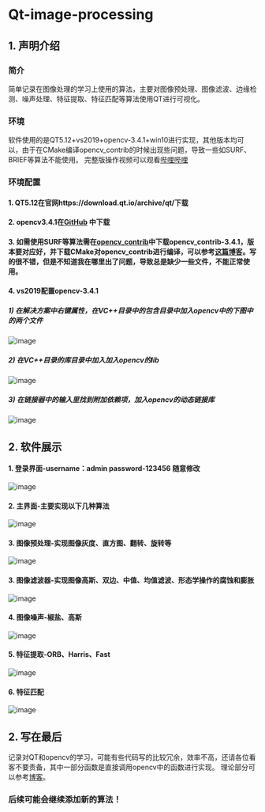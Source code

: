 # Qt-image-processing

## 1. 声明介绍
### 简介
简单记录在图像处理的学习上使用的算法，主要对图像预处理、图像滤波、边缘检测、噪声处理、特征提取、特征匹配等算法使用QT进行可视化。

### 环境
软件使用的是QT5.12+vs2019+opencv-3.4.1+win10进行实现，其他版本均可以，由于在CMake编译opencv_contrib的时候出现些问题，导致一些如SURF、BRIEF等算法不能使用。
完整版操作视频可以观看[哔哩哔哩](https://www.bilibili.com/video/BV1uM4y1j7pF/?vd_source=a509462229ac40b30e078ef4e726ffa7)
### 环境配置
#### 1. QT5.12在官网https://download.qt.io/archive/qt/下载
#### 2. opencv3.4.1在[GitHub](https://github.com/opencv/opencv/releases) 中下载
#### 3. 如需使用SURF等算法需在[opencv_contrib](https://github.com/opencv/opencv_contrib/tags)中下载opencv_contrib-3.4.1，版本要对应好，并下载CMake对opencv_contrib进行编译，可以参考[这篇博客](https://blog.csdn.net/Chris_zhangrx/article/details/79090463)。写的很不错，但是不知道我在哪里出了问题，导致总是缺少一些文件，不能正常使用。
#### 4. vs2019配置opencv-3.4.1
##### 1) 在解决方案中右键属性，在VC++目录中的包含目录中加入opencv中的下图中的两个文件
![image](https://github.com/helloworld966/Qt-image-processing/assets/59432598/ae6d7ab8-8e45-44d8-94fc-35f1f7d99008)

##### 2) 在VC++目录的库目录中加入加入opencv的lib

![image](https://github.com/helloworld966/Qt-image-processing/assets/59432598/4f8bb15f-0a0c-4946-8837-f91705aac717)

##### 3) 在链接器中的输入里找到附加依赖项，加入opencv的动态链接库
![image](https://github.com/helloworld966/Qt-image-processing/assets/59432598/a8cde3c8-6690-4357-855c-bb6f6f752df0)


## 2. 软件展示

#### 1. 登录界面-username：admin  password-123456 随意修改

![image](https://github.com/helloworld966/Qt-image-processing/assets/59432598/5569119c-9509-4aac-9e52-9f610f4ceee8)


#### 2. 主界面-主要实现以下几种算法

![image](https://github.com/helloworld966/Qt-image-processing/assets/59432598/4b4bfd04-816a-4b52-836c-891bf55bc6ce)


#### 3. 图像预处理-实现图像灰度、直方图、翻转、旋转等


![image](https://github.com/helloworld966/Qt-image-processing/assets/59432598/0b447e57-7b22-4bdb-ba82-a50aa87ae100)

#### 3. 图像滤波器-实现图像高斯、双边、中值、均值滤波、形态学操作的腐蚀和膨胀


![image](https://github.com/helloworld966/Qt-image-processing/assets/59432598/723b8062-59ab-4e33-950b-8a87189c3bd0)


#### 4. 图像噪声-椒盐、高斯

![image](https://github.com/helloworld966/Qt-image-processing/assets/59432598/d0b2a56e-80a7-4eb7-8587-794690894e00)

#### 5. 特征提取-ORB、Harris、Fast

![image](https://github.com/helloworld966/Qt-image-processing/assets/59432598/72eb5306-1198-489f-b223-c0bb1046ce55)


#### 6. 特征匹配

![image](https://github.com/helloworld966/Qt-image-processing/assets/59432598/3821d83e-9064-4106-ac53-75c7cbe3fa42)



## 2. 写在最后
记录对QT和opencv的学习，可能有些代码写的比较冗余，效率不高，还请各位看客不要责备，其中一部分函数是直接调用opencv中的函数进行实现。
理论部分可以参考[博客](https://blog.csdn.net/weixin_44945253?spm=1010.2135.3001.5343)。
### 后续可能会继续添加新的算法！

